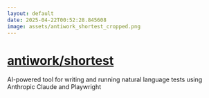 ```yaml
---
layout: default
date: 2025-04-22T00:52:28.845608
image: assets/antiwork_shortest_cropped.png
---
```


# [antiwork/shortest](https://github.com/antiwork/shortest)

AI-powered tool for writing and running natural language tests using Anthropic Claude and Playwright
